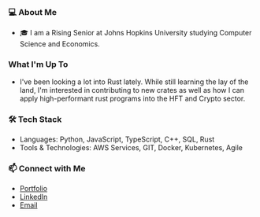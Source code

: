 ### 💻 About Me
-  🎓 I am a Rising Senior at Johns Hopkins University studying Computer Science and Economics.

### What I'm Up To
- I've been looking a lot into Rust lately. While still learning the lay of the land, I'm interested in contributing to new crates as well as how I can apply high-performant rust programs into the HFT and Crypto sector.

### 🛠 Tech Stack
- Languages: Python, JavaScript, TypeScript, C++, SQL, Rust
- Tools & Technologies: AWS Services, GIT, Docker, Kubernetes, Agile

### 📫 Connect with Me
- [Portfolio](https://www.averyclapp.com/)
- [LinkedIn](https://www.linkedin.com/in/avery-clapp-062289245/)
- [Email](mailto:aclapp1@jh.edu)
